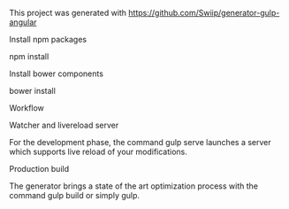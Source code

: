 This project was generated with https://github.com/Swiip/generator-gulp-angular


Install npm packages

npm install


Install bower components

bower install


Workflow

Watcher and livereload server

For the development phase, the command gulp serve launches a server which supports live reload of your modifications.

Production build

The generator brings a state of the art optimization process with the command gulp build or simply gulp.